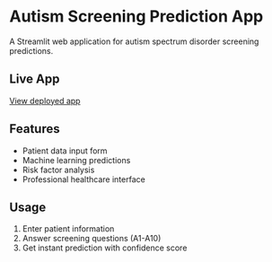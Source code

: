 # Autism Screening Prediction App

A Streamlit web application for autism spectrum disorder screening predictions.

## Live App
[View deployed app](your-streamlit-link-here)

## Features
- Patient data input form
- Machine learning predictions
- Risk factor analysis
- Professional healthcare interface

## Usage
1. Enter patient information
2. Answer screening questions (A1-A10)
3. Get instant prediction with confidence score
